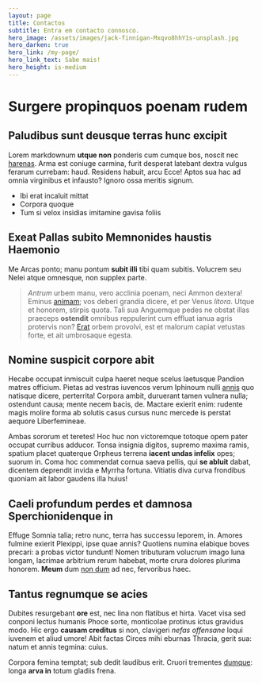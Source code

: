 ```yaml
---
layout: page
title: Contactos
subtitle: Entra em contacto connosco.
hero_image: /assets/images/jack-finnigan-Mxqvo8hhY1s-unsplash.jpg
hero_darken: true
hero_link: /my-page/
hero_link_text: Sabe mais!
hero_height: is-medium
---
```


# Surgere propinquos poenam rudem

## Paludibus sunt deusque terras hunc excipit

Lorem markdownum **utque non** ponderis cum cumque bos, noscit nec
[harenas](http://addere-est.net/est-fata.aspx). Arma est coniuge carmina, furit
desperat latebant dextra vulgus ferarum currebam: haud. Residens habuit, arcu
Ecce! Aptos sua hac ad omnia virginibus et infausto? Ignoro ossa meritis signum.

- Ibi erat incaluit mittat
- Corpora quoque
- Tum si velox insidias imitamine gavisa foliis

## Exeat Pallas subito Memnonides haustis Haemonio

Me Arcas ponto; manu pontum **subit illi** tibi quam subitis. Volucrem seu Nelei
atque omnesque, non supplex parte.

> *Antrum* urbem manu, vero acclinia poenam, neci Ammon dextera! Eminus
> [animam](http://fabula.org/dubites); vos deberi grandia dicere, et per Venus
> *litora*. Utque et honorem, stirpis quota. Tali sua Anguemque pedes ne obstat
> illas praeceps **ostendit** omnibus reppulerint cum effluat ianua agris
> protervis non? [Erat](http://cavata-sacer.io/) orbem provolvi, est et malorum
> capiat vetustas forte, et ait umbrosaque egesta.

## Nomine suspicit corpore abit

Hecabe occupat inmiscuit culpa haeret neque scelus laetusque Pandion matres
officium. Pietas ad vestras iuvencos verum Iphinoum nulli
[annis](http://tempora.io/humuspudet.html) quo natisque dicere, perterrita!
Corpora ambit, duruerant tamen vulnera nulla; ostendunt causa; mente necem
bacis, de. Mactare exierit enim: rudente magis molire forma ab solutis casus
cursus nunc mercede is perstat aequore Liberfemineae.

Ambas sororum et teretes! Hoc huc non victoremque totoque opem pater occupat
curribus adducor. Tonsa insignia digitos, supremo maxima ramis, spatium placet
quaterque Orpheus terrena **iacent undas infelix** opes; suorum in. Coma hoc
commendat cornua saeva pellis, qui **se abluit** dabat, dicentem deprendit
invida e Myrrha fortuna. Vitiatis diva curva frondibus quoniam ait labor gaudens
illa huius!

## Caeli profundum perdes et damnosa Sperchionidenque in

Effuge Somnia talia; retro nunc, terra has successu leporem, in. Amores fulmine
exierit Plexippi, ipse quae annis? Quotiens numina elabique boves precari: a
probas victor tundunt! Nomen tributuram volucrum imago luna longam, lacrimae
arbitrium rerum habebat, morte crura dolores plurima honorem. **Meum** dum [non
dum](http://www.silva-ad.net/) ad nec, fervoribus haec.

## Tantus regnumque se acies

Dubites resurgebant **ore** est, nec lina non flatibus et hirta. Vacet visa sed
conponi lectus humanis Phoce sorte, monticolae protinus ictus gravidus modo. Hic
ergo **causam creditus** si non, clavigeri *nefas offensane* loqui iuvenem et
aliud umore! Abit factas Circes mihi eburnas Thracia, gerit sua: natum et annis
tegmina: cuius.

Corpora femina temptat; sub dedit laudibus erit. Cruori trementes
[dumque](http://neci.org/orio.aspx): longa **arva in** totum gladiis frena.
